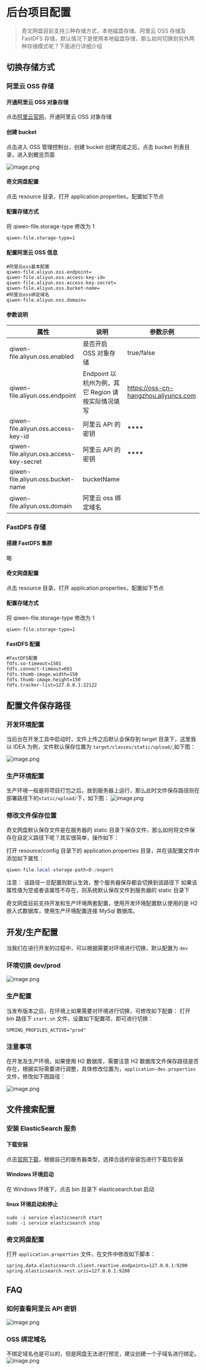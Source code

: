 # 后台项目配置

> 奇文网盘目前支持三种存储方式，本地磁盘存储、阿里云 OSS 存储及 FastDFS 存储，默认情况下是使用本地磁盘存储，那么如何切换到另外两种存储模式呢？下面进行详细介绍

## 切换存储方式

### 阿里云 OSS 存储

#### 开通阿里云 OSS 对象存储

点击[阿里云官网](https://promotion.aliyun.com/ntms/yunparter/invite.html?userCode=c3m9d2cm)，开通阿里云 OSS 对象存储

#### 创建 bucket

点击进入 OSS 管理控制台，创建 bucket
创建完成之后，点击 bucket 列表目录，进入到概览页面

![image.png](./img/backend/createBucket.png)

#### 奇文网盘配置

点击 resource 目录，打开 application.properties，配置如下节点

#### 配置存储方式

将 qiwen-file.storage-type 修改为 1

```properties
qiwen-file.storage-type=1
```

#### 配置阿里云 OSS 信息

```properties
#阿里云oss基本配置
qiwen-file.aliyun.oss.endpoint=
qiwen-file.aliyun.oss.access-key-id=
qiwen-file.aliyun.oss.access-key-secret=
qiwen-file.aliyun.oss.bucket-name=
#阿里云oss绑定域名
qiwen-file.aliyun.oss.domain=

```

#### 参数说明

| 属性                                    | 说明                                              | 参数示例                             |
| --------------------------------------- | ------------------------------------------------- | ------------------------------------ |
| qiwen-file.aliyun.oss.enabled           | 是否开启 OSS 对象存储                             | true/false                           |
| qiwen-file.aliyun.oss.endpoint          | Endpoint 以杭州为例，其它 Region 请按实际情况填写 | https://oss-cn-hangzhou.aliyuncs.com |
| qiwen-file.aliyun.oss.access-key-id     | 阿里云 API 的密钥                                 | **\*\*\*\***                         |
| qiwen-file.aliyun.oss.access-key-secret | 阿里云 API 的密钥                                 | **\*\*\*\***                         |
| qiwen-file.aliyun.oss.bucket-name       | bucketName                                        |                                      |
| qiwen-file.aliyun.oss.domain            | 阿里云 oss 绑定域名                               |                                      |

### FastDFS 存储

#### 搭建 FastDFS 集群

略

#### 奇文网盘配置

点击 resource 目录，打开 application.properties，配置如下节点

#### 配置存储方式

将 qiwen-file.storage-type 修改为 1

```properties
qiwen-file.storage-type=1
```

#### FastDFS 配置

```properties
#FastDFS配置
fdfs.so-timeout=1501
fdfs.connect-timeout=601
fdfs.thumb-image.width=150
fdfs.thumb-image.height=150
fdfs.tracker-list=127.0.0.1:22122
```

## 配置文件保存路径

### 开发环境配置

当后台在开发工具中启动时，文件上传之后默认会保存到 target 目录下，这里我以 IDEA 为例，文件默认保存位置为 `target/classes/static/upload/`,如下图：

![image.png](https://www.qiwenshare.com/api/upload/20210410/3191618069690480.png)

### 生产环境配置

生产环境一般是将项目打包之后，放到服务器上运行，那么此时文件保存路径则在部署路径下的`static/upload/`下，如下图：
![image.png](https://www.qiwenshare.com/api/upload/20210410/69971618069856444.png)

### 修改文件保存位置

奇文网盘默认保存文件是在服务器的 static 目录下保存文件，那么如何将文件保存在自定义路径下呢？其实很简单，操作如下：

打开 resource/config 目录下的 application.properties 目录，并在该配置文件中添加如下属性：

```java
qiwen-file.local-storage-path=D:/export
```

注意：
该路径一旦配置则默认生效，整个服务器保存都会切换到该路径下
如果该属性值为空或者该属性不存在，则系统默认保存文件到服务器的 static 目录下

奇文网盘目前支持开发和生产环境两套配置，使用开发环境配置默认使用的是 H2 嵌入式数据库，使用生产环境配置连接 MySql 数据库。

## 开发/生产配置

当我们在进行开发的过程中，可以根据需要对环境进行切换，默认配置为 `dev`

### 环境切换 dev/prod

![image.png](https://www.qiwenshare.com/api/upload/20210411/17151618070408034.png)

### 生产配置

当发布版本之后，在环境上如果需要对环境进行切换，可修改如下配置：
打开 bin 路径下 `start.sh` 文件，设置如下配置项，即可进行切换：

```shell
SPRING_PROFILES_ACTIVE="prod"
```

### 注意事项

在开发及生产环境，如果使用 H2 数据库，需要注意 H2 数据库文件保存路径是否存在，根据实际需要进行调整，具体修改位置为，`application-dev.properties` 文件，修改如下图路径：

![image.png](https://www.qiwenshare.com/api/upload/20210312/65971615558232387.png)

## 文件搜索配置

### 安装 ElasticSearch 服务

#### 下载安装

点击[官网下载](https://www.elastic.co/cn/downloads/elasticsearch)，根据自己的服务器类型，选择合适的安装包进行下载后安装

#### Windows 环境启动

在 Windows 环境下，点击 bin 目录下 elasticsearch.bat 启动

#### linux 环境启动和停止

```shell
sudo -i service elasticsearch start
sudo -i service elasticsearch stop
```

### 奇文网盘配置

打开 `application.properties` 文件，在文件中修改如下脚本：

```properties
spring.data.elasticsearch.client.reactive.endpoints=127.0.0.1:9200
spring.elasticsearch.rest.uris=127.0.0.1:9200
```

## FAQ

### 如何查看阿里云 API 密钥

![image.png](./img/backend/showAliyunAPIMiyao.png)

### OSS 绑定域名

不绑定域名也是可以的，但是网盘无法进行预览，建议创建一个子域名进行绑定。
![image.png](./img/backend/OssYuMing.png)
